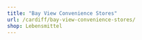 ```yaml
---
title: "Bay View Convenience Stores"
url: /cardiff/bay-view-convenience-stores/
shop: Lebensmittel
---
```

